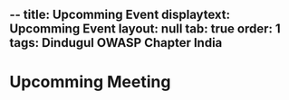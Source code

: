 
--
title: Upcomming Event
displaytext: Upcomming Event
layout: null
tab: true
order: 1
tags: Dindugul OWASP Chapter India
--
# **Upcomming Meeting**
